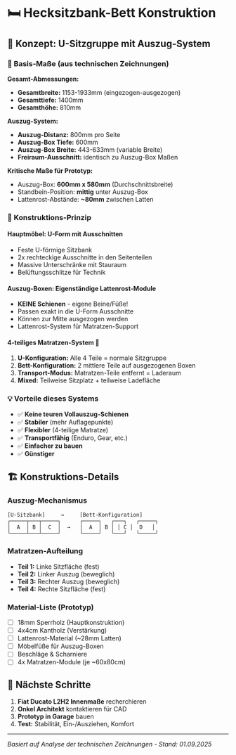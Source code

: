 # 🛏️ Hecksitzbank-Bett Konstruktion

## 🎯 Konzept: U-Sitzgruppe mit Auszug-System

### 📐 Basis-Maße (aus technischen Zeichnungen)

**Gesamt-Abmessungen:**
- **Gesamtbreite:** 1153-1933mm (eingezogen-ausgezogen)
- **Gesamttiefe:** 1400mm
- **Gesamthöhe:** 810mm

**Auszug-System:**
- **Auszug-Distanz:** 800mm pro Seite
- **Auszug-Box Tiefe:** 600mm
- **Auszug-Box Breite:** 443-633mm (variable Breite)
- **Freiraum-Ausschnitt:** identisch zu Auszug-Box Maßen

**Kritische Maße für Prototyp:**
- Auszug-Box: **600mm x 580mm** (Durchschnittsbreite)
- Standbein-Position: **mittig** unter Auszug-Box
- Lattenrost-Abstände: **~80mm** zwischen Latten

### 🔧 Konstruktions-Prinzip

#### **Hauptmöbel: U-Form mit Ausschnitten**
- Feste U-förmige Sitzbank
- 2x rechteckige Ausschnitte in den Seitenteilen
- Massive Unterschränke mit Stauraum
- Belüftungsschlitze für Technik

#### **Auszug-Boxen: Eigenständige Lattenrost-Module**
- **KEINE Schienen** - eigene Beine/Füße!
- Passen exakt in die U-Form Ausschnitte
- Können zur Mitte ausgezogen werden
- Lattenrost-System für Matratzen-Support

#### **4-teiliges Matratzen-System** 🤯
1. **U-Konfiguration:** Alle 4 Teile = normale Sitzgruppe
2. **Bett-Konfiguration:** 2 mittlere Teile auf ausgezogenen Boxen
3. **Transport-Modus:** Matratzen-Teile entfernt = Laderaum
4. **Mixed:** Teilweise Sitzplatz + teilweise Ladefläche

### 💡 Vorteile dieses Systems
- ✅ **Keine teuren Vollauszug-Schienen**
- ✅ **Stabiler** (mehr Auflagepunkte)
- ✅ **Flexibler** (4-teilige Matratze)
- ✅ **Transportfähig** (Enduro, Gear, etc.)
- ✅ **Einfacher zu bauen**
- ✅ **Günstiger**

## 🏗️ Konstruktions-Details

### **Auszug-Mechanismus**
```
[U-Sitzbank]     →     [Bett-Konfiguration]
┌─────┬───┬─────┐      ┌─────┐   ┌───┐   ┌─────┐
│  A  │ B │  C  │  →   │  A  │ B │ │ C │  D   │
└─────┴───┴─────┘      └─────┘   └───┘   └─────┘
```

### **Matratzen-Aufteilung**
- **Teil 1:** Linke Sitzfläche (fest)
- **Teil 2:** Linker Auszug (beweglich)
- **Teil 3:** Rechter Auszug (beweglich) 
- **Teil 4:** Rechte Sitzfläche (fest)

### **Material-Liste (Prototyp)**
- [ ] 18mm Sperrholz (Hauptkonstruktion)
- [ ] 4x4cm Kantholz (Verstärkung)
- [ ] Lattenrost-Material (~28mm Latten)
- [ ] Möbelfüße für Auszug-Boxen
- [ ] Beschläge & Scharniere
- [ ] 4x Matratzen-Module (je ~60x80cm)

## 🎯 Nächste Schritte
1. **Fiat Ducato L2H2 Innenmaße** recherchieren
2. **Onkel Architekt** kontaktieren für CAD
3. **Prototyp in Garage** bauen
4. **Test:** Stabilität, Ein-/Ausziehen, Komfort

---
*Basiert auf Analyse der technischen Zeichnungen - Stand: 01.09.2025*